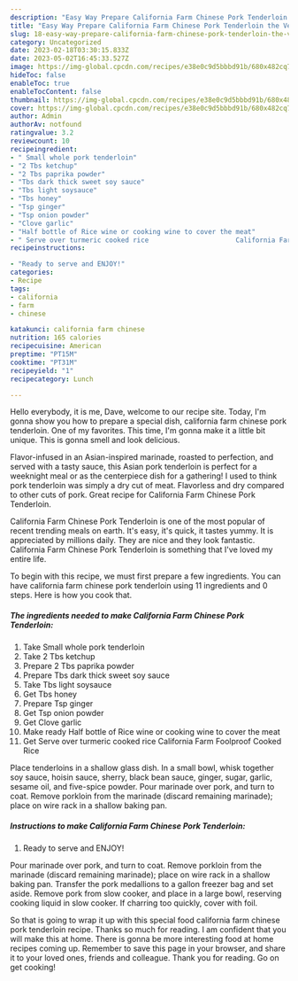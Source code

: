 ```yaml
---
description: "Easy Way Prepare California Farm Chinese Pork Tenderloin the Very Delicious"
title: "Easy Way Prepare California Farm Chinese Pork Tenderloin the Very Delicious"
slug: 18-easy-way-prepare-california-farm-chinese-pork-tenderloin-the-very-delicious
category: Uncategorized
date: 2023-02-18T03:30:15.833Z
date: 2023-05-02T16:45:33.527Z
image: https://img-global.cpcdn.com/recipes/e38e0c9d5bbbd91b/680x482cq70/california-farm-chinese-pork-tenderloin-recipe-main-photo.jpg
hideToc: false
enableToc: true
enableTocContent: false
thumbnail: https://img-global.cpcdn.com/recipes/e38e0c9d5bbbd91b/680x482cq70/california-farm-chinese-pork-tenderloin-recipe-main-photo.jpg
cover: https://img-global.cpcdn.com/recipes/e38e0c9d5bbbd91b/680x482cq70/california-farm-chinese-pork-tenderloin-recipe-main-photo.jpg
author: Admin
authorAv: notfound
ratingvalue: 3.2
reviewcount: 10
recipeingredient:
- " Small whole pork tenderloin"
- "2 Tbs ketchup"
- "2 Tbs paprika powder"
- "Tbs dark thick sweet soy sauce"
- "Tbs light soysauce"
- "Tbs honey"
- "Tsp ginger"
- "Tsp onion powder"
- "Clove garlic"
- "Half bottle of Rice wine or cooking wine to cover the meat"
- " Serve over turmeric cooked rice                      California Farm Foolproof Cooked Rice"
recipeinstructions:

- "Ready to serve and ENJOY!"
categories:
- Recipe
tags:
- california
- farm
- chinese

katakunci: california farm chinese 
nutrition: 165 calories
recipecuisine: American
preptime: "PT15M"
cooktime: "PT31M"
recipeyield: "1"
recipecategory: Lunch

---
```



Hello everybody, it is me, Dave, welcome to our recipe site. Today, I'm gonna show you how to prepare a special dish, california farm chinese pork tenderloin. One of my favorites. This time, I'm gonna make it a little bit unique. This is gonna smell and look delicious.

Flavor-infused in an Asian-inspired marinade, roasted to perfection, and served with a tasty sauce, this Asian pork tenderloin is perfect for a weeknight meal or as the centerpiece dish for a gathering! I used to think pork tenderloin was simply a dry cut of meat. Flavorless and dry compared to other cuts of pork. Great recipe for California Farm Chinese Pork Tenderloin.

California Farm Chinese Pork Tenderloin is one of the most popular of recent trending meals on earth. It's easy, it's quick, it tastes yummy. It is appreciated by millions daily. They are nice and they look fantastic. California Farm Chinese Pork Tenderloin is something that I've loved my entire life.


To begin with this recipe, we must first prepare a few ingredients. You can have california farm chinese pork tenderloin using 11 ingredients and 0 steps. Here is how you cook that.

<!--inarticleads1-->

##### The ingredients needed to make California Farm Chinese Pork Tenderloin:

1. Take  Small whole pork tenderloin
1. Take 2 Tbs ketchup
1. Prepare 2 Tbs paprika powder
1. Prepare Tbs dark thick sweet soy sauce
1. Take Tbs light soysauce
1. Get Tbs honey
1. Prepare Tsp ginger
1. Get Tsp onion powder
1. Get Clove garlic
1. Make ready Half bottle of Rice wine or cooking wine to cover the meat
1. Get  Serve over turmeric cooked rice                      California Farm Foolproof Cooked Rice


Place tenderloins in a shallow glass dish. In a small bowl, whisk together soy sauce, hoisin sauce, sherry, black bean sauce, ginger, sugar, garlic, sesame oil, and five-spice powder. Pour marinade over pork, and turn to coat. Remove porkloin from the marinade (discard remaining marinade); place on wire rack in a shallow baking pan. 

<!--inarticleads2-->

##### Instructions to make California Farm Chinese Pork Tenderloin:


1. Ready to serve and ENJOY!

Pour marinade over pork, and turn to coat. Remove porkloin from the marinade (discard remaining marinade); place on wire rack in a shallow baking pan. Transfer the pork medallions to a gallon freezer bag and set aside. Remove pork from slow cooker, and place in a large bowl, reserving cooking liquid in slow cooker. If charring too quickly, cover with foil. 

So that is going to wrap it up with this special food california farm chinese pork tenderloin recipe. Thanks so much for reading. I am confident that you will make this at home. There is gonna be more interesting food at home recipes coming up. Remember to save this page in your browser, and share it to your loved ones, friends and colleague. Thank you for reading. Go on get cooking!

